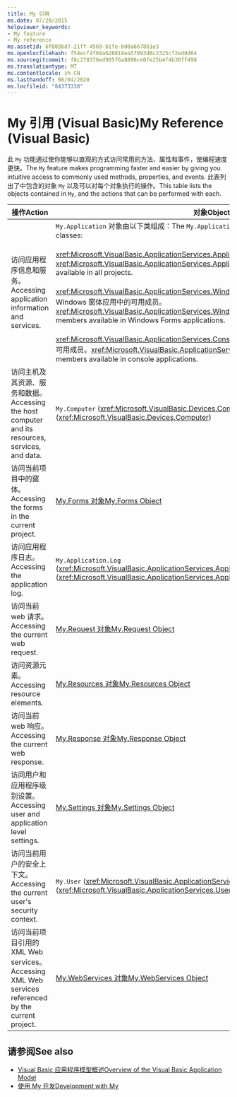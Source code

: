 ```yaml
---
title: My 引用
ms.date: 07/20/2015
helpviewer_keywords:
- My feature
- My reference
ms.assetid: 6f803bd7-21ff-4569-b1fe-b00a6678b1e3
ms.openlocfilehash: f54ecf4f60a620818ea57093d8c2325cf2ed0d04
ms.sourcegitcommit: f8c270376ed905f6a8896ce0fe25b4f4b38ff498
ms.translationtype: MT
ms.contentlocale: zh-CN
ms.lasthandoff: 06/04/2020
ms.locfileid: "84373338"
---
```

# <a name="my-reference-visual-basic"></a><span data-ttu-id="aba6b-102">My 引用 (Visual Basic)</span><span class="sxs-lookup"><span data-stu-id="aba6b-102">My Reference (Visual Basic)</span></span>
<span data-ttu-id="aba6b-103">此 `My` 功能通过使你能够以直观的方式访问常用的方法、属性和事件，使编程速度更快。</span><span class="sxs-lookup"><span data-stu-id="aba6b-103">The `My` feature makes programming faster and easier by giving you intuitive access to commonly used methods, properties, and events.</span></span> <span data-ttu-id="aba6b-104">此表列出了中包含的对象 `My` 以及可以对每个对象执行的操作。</span><span class="sxs-lookup"><span data-stu-id="aba6b-104">This table lists the objects contained in `My`, and the actions that can be performed with each.</span></span>  
  
|<span data-ttu-id="aba6b-105">**操作**</span><span class="sxs-lookup"><span data-stu-id="aba6b-105">**Action**</span></span>|<span data-ttu-id="aba6b-106">**对象**</span><span class="sxs-lookup"><span data-stu-id="aba6b-106">**Object**</span></span>|  
|----------------|----------------|  
|<span data-ttu-id="aba6b-107">访问应用程序信息和服务。</span><span class="sxs-lookup"><span data-stu-id="aba6b-107">Accessing application information and services.</span></span>|<span data-ttu-id="aba6b-108">`My.Application` 对象由以下类组成：</span><span class="sxs-lookup"><span data-stu-id="aba6b-108">The `My.Application` object consists of the following classes:</span></span><br /><br /> <span data-ttu-id="aba6b-109"><xref:Microsoft.VisualBasic.ApplicationServices.ApplicationBase> 提供了所有项目中的可用成员。</span><span class="sxs-lookup"><span data-stu-id="aba6b-109"><xref:Microsoft.VisualBasic.ApplicationServices.ApplicationBase> provides members that are available in all projects.</span></span><br /><br /> <span data-ttu-id="aba6b-110"><xref:Microsoft.VisualBasic.ApplicationServices.WindowsFormsApplicationBase> 提供了 Windows 窗体应用中的可用成员。</span><span class="sxs-lookup"><span data-stu-id="aba6b-110"><xref:Microsoft.VisualBasic.ApplicationServices.WindowsFormsApplicationBase> provides members available in Windows Forms applications.</span></span><br /><br /> <span data-ttu-id="aba6b-111"><xref:Microsoft.VisualBasic.ApplicationServices.ConsoleApplicationBase> 提供了控制台应用中的可用成员。</span><span class="sxs-lookup"><span data-stu-id="aba6b-111"><xref:Microsoft.VisualBasic.ApplicationServices.ConsoleApplicationBase> provides members available in console applications.</span></span>|  
|<span data-ttu-id="aba6b-112">访问主机及其资源、服务和数据。</span><span class="sxs-lookup"><span data-stu-id="aba6b-112">Accessing the host computer and its resources, services, and data.</span></span>|<span data-ttu-id="aba6b-113">`My.Computer` (<xref:Microsoft.VisualBasic.Devices.Computer>)</span><span class="sxs-lookup"><span data-stu-id="aba6b-113">`My.Computer` (<xref:Microsoft.VisualBasic.Devices.Computer>)</span></span>|  
|<span data-ttu-id="aba6b-114">访问当前项目中的窗体。</span><span class="sxs-lookup"><span data-stu-id="aba6b-114">Accessing the forms in the current project.</span></span>|[<span data-ttu-id="aba6b-115">My.Forms 对象</span><span class="sxs-lookup"><span data-stu-id="aba6b-115">My.Forms Object</span></span>](../objects/my-forms-object.md)|  
|<span data-ttu-id="aba6b-116">访问应用程序日志。</span><span class="sxs-lookup"><span data-stu-id="aba6b-116">Accessing the application log.</span></span>|<span data-ttu-id="aba6b-117">`My.Application.Log` (<xref:Microsoft.VisualBasic.ApplicationServices.ApplicationBase.Log%2A>)</span><span class="sxs-lookup"><span data-stu-id="aba6b-117">`My.Application.Log` (<xref:Microsoft.VisualBasic.ApplicationServices.ApplicationBase.Log%2A>)</span></span>|  
|<span data-ttu-id="aba6b-118">访问当前 web 请求。</span><span class="sxs-lookup"><span data-stu-id="aba6b-118">Accessing the current web request.</span></span>|[<span data-ttu-id="aba6b-119">My.Request 对象</span><span class="sxs-lookup"><span data-stu-id="aba6b-119">My.Request Object</span></span>](../objects/my-request-object.md)|  
|<span data-ttu-id="aba6b-120">访问资源元素。</span><span class="sxs-lookup"><span data-stu-id="aba6b-120">Accessing resource elements.</span></span>|[<span data-ttu-id="aba6b-121">My.Resources 对象</span><span class="sxs-lookup"><span data-stu-id="aba6b-121">My.Resources Object</span></span>](../objects/my-resources-object.md)|  
|<span data-ttu-id="aba6b-122">访问当前 web 响应。</span><span class="sxs-lookup"><span data-stu-id="aba6b-122">Accessing the current web response.</span></span>|[<span data-ttu-id="aba6b-123">My.Response 对象</span><span class="sxs-lookup"><span data-stu-id="aba6b-123">My.Response Object</span></span>](../objects/my-response-object.md)|  
|<span data-ttu-id="aba6b-124">访问用户和应用程序级别设置。</span><span class="sxs-lookup"><span data-stu-id="aba6b-124">Accessing user and application level settings.</span></span>|[<span data-ttu-id="aba6b-125">My.Settings 对象</span><span class="sxs-lookup"><span data-stu-id="aba6b-125">My.Settings Object</span></span>](../objects/my-settings-object.md)|  
|<span data-ttu-id="aba6b-126">访问当前用户的安全上下文。</span><span class="sxs-lookup"><span data-stu-id="aba6b-126">Accessing the current user's security context.</span></span>|<span data-ttu-id="aba6b-127">`My.User` (<xref:Microsoft.VisualBasic.ApplicationServices.User>)</span><span class="sxs-lookup"><span data-stu-id="aba6b-127">`My.User` (<xref:Microsoft.VisualBasic.ApplicationServices.User>)</span></span>|  
|<span data-ttu-id="aba6b-128">访问当前项目引用的 XML Web services。</span><span class="sxs-lookup"><span data-stu-id="aba6b-128">Accessing XML Web services referenced by the current project.</span></span>|[<span data-ttu-id="aba6b-129">My.WebServices 对象</span><span class="sxs-lookup"><span data-stu-id="aba6b-129">My.WebServices Object</span></span>](../objects/my-webservices-object.md)|  
  
## <a name="see-also"></a><span data-ttu-id="aba6b-130">请参阅</span><span class="sxs-lookup"><span data-stu-id="aba6b-130">See also</span></span>

- [<span data-ttu-id="aba6b-131">Visual Basic 应用程序模型概述</span><span class="sxs-lookup"><span data-stu-id="aba6b-131">Overview of the Visual Basic Application Model</span></span>](../../developing-apps/development-with-my/overview-of-the-visual-basic-application-model.md)
- [<span data-ttu-id="aba6b-132">使用 My 开发</span><span class="sxs-lookup"><span data-stu-id="aba6b-132">Development with My</span></span>](../../developing-apps/development-with-my/index.md)
